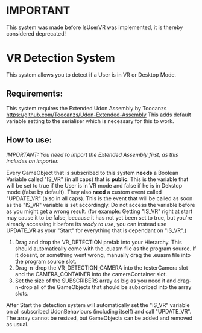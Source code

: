 # IMPORTANT 
This system was made before IsUserVR was implemented, it is thereby considered deprecated!

# VR Detection System
This system allows you to detect if a User is in VR or Desktop Mode.

## Requirements:
This system requires the Extended Udon Assembly by Toocanzs
https://github.com/Toocanzs/Udon-Extended-Assembly
This adds default variable setting to the serialiser which is necessary for this to work.

## How to use:
*IMPORTANT: You need to import the Extended Assembly first, as this includes an importer.*

Every GameObject that is subscribed to this system **needs** a Boolean Variable called "IS_VR" (in all caps) that is **public**. This is the variable that will be set to true if the User is in VR mode and false if he is in Dekstop mode (false by default).
They also **need** a custom event called "UPDATE_VR" (also in all caps). This is the event that will be called as soon as the "IS_VR" variable is set accordingly. Do not access the variable before as you might get a wrong result. (for example: Getting "IS_VR" right at start may cause it to be false, because it has not yet been set to true, but you're already accessing it before its *ready to use*, you can instead use UPDATE_VR as your "Start" for everything that is dependant on "IS_VR".)

1. Drag and drop the VR_DETECTION prefab into your Hierarchy. This should automatically come with the .euasm file as the program source. If it doesnt, or something went wrong, manually drag the .euasm file into the program source slot.
2. Drag-n-drop the VR_DETECTION_CAMERA into the testerCamera slot and the CAMERA_CONTAINER into the cameraContainer slot.
3. Set the size of the SUBSCRIBERS array as big as you need it and drag-n-drop all of the GameObjects that should be subscribed into the array slots. 

After Start the detection system will automatically set the "IS_VR" variable on all subscribed UdonBehaviours (including itself) and call "UPDATE_VR".
The array cannot be resized, but GameObjects can be added and removed as usual.
